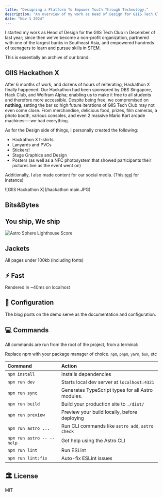 ```yaml
---
title: "Designing a Platform To Empower Youth Through Technology."
description: "An overview of my work as Head of Design for GIIS Tech Club."
date: "Nov 1 2024"
---
```


I started my work as Head of Design for the GIIS Tech Club in December of last year; since then we've become a non-profit organization, partnered with one of the largest banks in Southeast Asia, and empowered hundreds of teenagers to learn and pursue skills in STEM.  

This is essentially an archive of our brand.

## GIIS Hackathon X
After 6 months of work, and dozens of hours of reiterating, Hackathon X finally happened. Our Hackathon had been sponsored by DBS Singapore, Hack Club, and Wolfram Alpha; enabling us to make it free to all students and therefore more accessible. Despite being free, we compromised on <b>nothing</b>, setting the bar so high future iterations of GIIS Tech Club may not even come close. From merchandise, delicious food, prizes, film cameras, a photo booth, various consoles, and even 2 massive Mario Kart arcade machines—-we had everything.

As for the Design side of things, I personally created the following:
- Hackathon X t-shirts
- Lanyards and PVCs
- Stickers!
- Stage Graphics and Design
- Posters (as well as a NFC photosystem that showed participants their pictures live as the event went on)

 Additionally, I also made content for our social media. (This [reel](https://www.instagram.com/reel/C99zJphvfSC/?utm_source=ig_web_copy_link&igsh=MzRlODBiNWFlZA==) for instance)

![GIIS Hackathon X](/hackathon main.JPG)

## Bits&Bytes

## You ship, We ship
![Astro Sphere Lighthouse Score](/lighthouse.png)

## Jackets
All pages under 100kb (including fonts)

## ⚡︎ Fast
Rendered in ~40ms on localhost

## 📄 Configuration

The blog posts on the demo serve as the documentation and configuration.

## 💻 Commands

All commands are run from the root of the project, from a terminal:

Replace npm with your package manager of choice. `npm`, `pnpm`, `yarn`, `bun`, etc

| Command                   | Action                                           |
| :------------------------ | :----------------------------------------------- |
| `npm install`             | Installs dependencies                            |
| `npm run dev`             | Starts local dev server at `localhost:4321`      |
| `npm run sync`            | Generates TypeScript types for all Astro modules.|
| `npm run build`           | Build your production site to `./dist/`          |
| `npm run preview`         | Preview your build locally, before deploying     |
| `npm run astro ...`       | Run CLI commands like `astro add`, `astro check` |
| `npm run astro -- --help` | Get help using the Astro CLI                     |
| `npm run lint`            | Run ESLint                                       |
| `npm run lint:fix`        | Auto-fix ESLint issues                           |

## 🏛️ License

MIT
